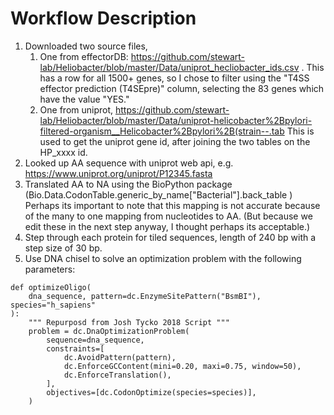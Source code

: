 # Workflow Description

1.  Downloaded two source files, 
    1. One from effectorDB: https://github.com/stewart-lab/Heliobacter/blob/master/Data/uniprot_hecliobacter_ids.csv . This has a row for all 1500+ genes, so I chose to filter using the "T4SS effector prediction (T4SEpre)" column, selecting the 83 genes which have the value "YES."
    2. One from uniprot, https://github.com/stewart-lab/Heliobacter/blob/master/Data/uniprot-helicobacter%2Bpylori-filtered-organism__Helicobacter%2Bpylori%2B(strain--.tab This is used to get the uniprot gene id, after joining the two tables on the HP_xxxx id.
2. Looked up AA sequence with uniprot web api, e.g.  https://www.uniprot.org/uniprot/P12345.fasta
3. Translated AA to NA using the BioPython package (Bio.Data.CodonTable.generic\_by\_name["Bacterial"].back\_table ) Perhaps its important to note that this mapping is not accurate because of the many to one mapping from nucleotides to AA. (But because we edit these in the next step anyway, I thought perhaps its acceptable.)
4. Step through each protein for tiled sequences, length of 240 bp with a step size of 30 bp. 
5. Use DNA chisel to solve an optimization problem with the following parameters: 

```
def optimizeOligo(
    dna_sequence, pattern=dc.EnzymeSitePattern("BsmBI"), species="h_sapiens"
):
    """ Repurposd from Josh Tycko 2018 Script """
    problem = dc.DnaOptimizationProblem(
        sequence=dna_sequence,
        constraints=[
            dc.AvoidPattern(pattern),
            dc.EnforceGCContent(mini=0.20, maxi=0.75, window=50),
            dc.EnforceTranslation(),
        ],
        objectives=[dc.CodonOptimize(species=species)],
    )
```
